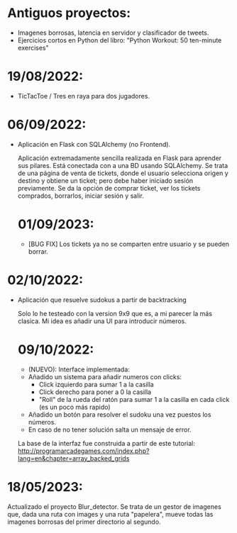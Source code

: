 # Antiguos proyectos: 
- Imagenes borrosas, latencia en servidor y clasificador de tweets.
- Ejercicios cortos en Python del libro: "Python Workout: 50 ten-minute exercises"

# 19/08/2022:
- TicTacToe / Tres en raya para dos jugadores.

# 06/09/2022:
- Aplicación en Flask con SQLAlchemy (no Frontend).

  Aplicación extremadamente sencilla realizada en Flask para aprender sus pilares. Está conectada con a una BD usando SQLAlchemy.
  Se trata de una página de venta de tickets, donde el usuario selecciona origen y destino y obtiene un ticket; pero debe haber iniciado sesión previamente.
  Se da la opción de comprar ticket, ver los tickets comprados, borrarlos, iniciar sesión y salir.
   # 01/09/2023:
     - [BUG FIX] Los tickets ya no se comparten entre usuario y se pueden borrar.
  


# 02/10/2022:
- Aplicación que resuelve sudokus a partir de backtracking

  Solo lo he testeado con la version 9x9 que es, a mi parecer la más clasica. 
  Mi idea es añadir una UI para introducir números.
  # 09/10/2022:
    - (NUEVO): Interface implementada:
     - Añadido un sistema para añadir numeros con clicks:
        - Click izquierdo para sumar 1 a la casilla
        - Click derecho para poner a 0 la casilla
        - "Roll" de la rueda del ratón para sumar 1 a la casilla en cada click (es un poco más rapido)
     - Añadido un botón para resolver el sudoku una vez puestos los números.
     - En caso de no tener solución salta un mensaje de error.
     
     La base de la interfaz fue construida a partir de este tutorial: http://programarcadegames.com/index.php?lang=en&chapter=array_backed_grids

# 18/05/2023:
  Actualizado el proyecto Blur_detector. Se trata de un gestor de imagenes que, dada una ruta con images y una ruta "papelera", mueve todas las imagenes borrosas del primer directorio al segundo.
